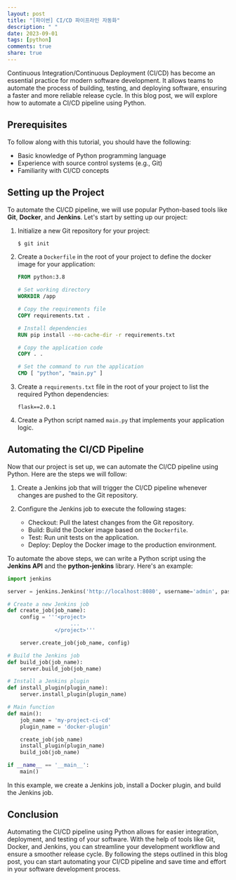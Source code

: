 ```yaml
---
layout: post
title: "[파이썬] CI/CD 파이프라인 자동화"
description: " "
date: 2023-09-01
tags: [python]
comments: true
share: true
---
```


Continuous Integration/Continuous Deployment (CI/CD) has become an essential practice for modern software development. It allows teams to automate the process of building, testing, and deploying software, ensuring a faster and more reliable release cycle. In this blog post, we will explore how to automate a CI/CD pipeline using Python.

## Prerequisites

To follow along with this tutorial, you should have the following:

- Basic knowledge of Python programming language
- Experience with source control systems (e.g., Git)
- Familiarity with CI/CD concepts

## Setting up the Project

To automate the CI/CD pipeline, we will use popular Python-based tools like **Git**, **Docker**, and **Jenkins**. Let's start by setting up our project:

1. Initialize a new Git repository for your project:

   ```bash
   $ git init
   ```

2. Create a `Dockerfile` in the root of your project to define the docker image for your application:

   ```Dockerfile
   FROM python:3.8

   # Set working directory
   WORKDIR /app

   # Copy the requirements file
   COPY requirements.txt .

   # Install dependencies
   RUN pip install --no-cache-dir -r requirements.txt

   # Copy the application code
   COPY . .

   # Set the command to run the application
   CMD [ "python", "main.py" ]
   ```

3. Create a `requirements.txt` file in the root of your project to list the required Python dependencies:

   ```text
   flask==2.0.1
   ```

4. Create a Python script named `main.py` that implements your application logic.

## Automating the CI/CD Pipeline

Now that our project is set up, we can automate the CI/CD pipeline using Python. Here are the steps we will follow:

1. Create a Jenkins job that will trigger the CI/CD pipeline whenever changes are pushed to the Git repository.

2. Configure the Jenkins job to execute the following stages:

   - Checkout: Pull the latest changes from the Git repository.
   - Build: Build the Docker image based on the `Dockerfile`.
   - Test: Run unit tests on the application.
   - Deploy: Deploy the Docker image to the production environment.

To automate the above steps, we can write a Python script using the **Jenkins API** and the **python-jenkins** library. Here's an example:

```python
import jenkins

server = jenkins.Jenkins('http://localhost:8080', username='admin', password='password')

# Create a new Jenkins job
def create_job(job_name):
    config = '''<project>
                    ...
               </project>'''

    server.create_job(job_name, config)

# Build the Jenkins job
def build_job(job_name):
    server.build_job(job_name)

# Install a Jenkins plugin
def install_plugin(plugin_name):
    server.install_plugin(plugin_name)

# Main function
def main():
    job_name = 'my-project-ci-cd'
    plugin_name = 'docker-plugin'

    create_job(job_name)
    install_plugin(plugin_name)
    build_job(job_name)

if __name__ == '__main__':
    main()
```

In this example, we create a Jenkins job, install a Docker plugin, and build the Jenkins job.

## Conclusion

Automating the CI/CD pipeline using Python allows for easier integration, deployment, and testing of your software. With the help of tools like Git, Docker, and Jenkins, you can streamline your development workflow and ensure a smoother release cycle. By following the steps outlined in this blog post, you can start automating your CI/CD pipeline and save time and effort in your software development process.